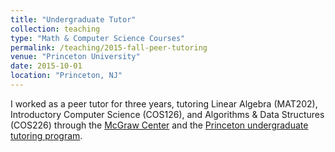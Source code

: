 ```yaml
---
title: "Undergraduate Tutor"
collection: teaching
type: "Math & Computer Science Courses"
permalink: /teaching/2015-fall-peer-tutoring
venue: "Princeton University"
date: 2015-10-01
location: "Princeton, NJ"
---
```


I worked as a peer tutor for three years, tutoring Linear Algebra (MAT202), Introductory Computer Science (COS126), and Algorithms & Data Structures (COS226) through the [McGraw Center](https://mcgraw.princeton.edu/) and the [Princeton undergraduate tutoring program](https://odoc.princeton.edu/support/finding-help-academic-work/individual-peer-tutoring).
